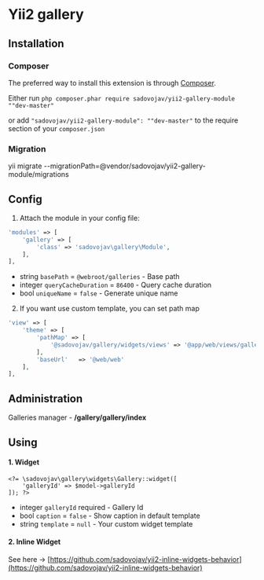 # Yii2 gallery

## Installation

### Composer

The preferred way to install this extension is through [Composer](http://getcomposer.org/).

Either run ```php composer.phar require sadovojav/yii2-gallery-module ""dev-master"```

or add ```"sadovojav/yii2-gallery-module": ""dev-master"``` to the require section of your ```composer.json```

### Migration

yii migrate --migrationPath=@vendor/sadovojav/yii2-gallery-module/migrations

## Config

1. Attach the module in your config file:

```php
'modules' => [
    'gallery' => [
        'class' => 'sadovojav\gallery\Module',
    ],
],
```
- string `basePath` = `@webroot/galleries` - Base path
- integer `queryCacheDuration` = `86400` - Query cache duration
- bool `uniqueName` = `false` - Generate unique name

2. If you want use custom template, you can set path map

```php
'view' => [
	'theme' => [
		'pathMap' => [
			'@sadovojav/gallery/widgets/views' => '@app/web/views/gallery'
		],
		'baseUrl'   => '@web/web'
	],
],
```

## Administration

Galleries manager - **/gallery/gallery/index**

## Using

#### 1. Widget

~~~
<?= \sadovojav\gallery\widgets\Gallery::widget([
    'galleryId' => $model->galleryId
]); ?>
~~~

- integer `galleryId` required - Gallery Id
- bool `caption` = `false` - Show caption in default template
- string `template` = `null` - Your custom widget template


#### 2. Inline Widget

See here -> [https://github.com/sadovojav/yii2-inline-widgets-behavior](https://github.com/sadovojav/yii2-inline-widgets-behavior)